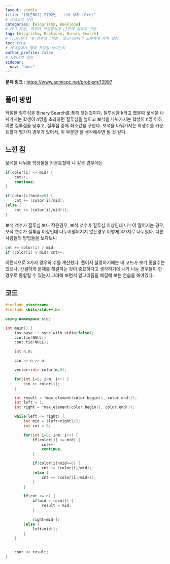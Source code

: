 ```yaml
---
layout: single
title: "[백준BOJ] 2792번 - 보석 상자 [C++]"
# 카테고리 작성
categories: [Alogrithm, Baekjoon]
# 태그 작성, 여려개 작성할시에 []안에 쉼표로 구분
tag: [Alogrithm, Backjoon, Binary Search]
# 마크다운의 '#'갯수에 [백준, 알고리즘따라 오른쪽에 목차 설정
toc: true
# 게시글에서 옆에 프로필 보이는지
author_profile: false
# 사이드바 설정
sidebar:
  nav: "docs"
---
```


**문제 링크** : <https://www.acmicpc.net/problem/13997>

## 풀이 방법

적절한 질투심을 Binary Search를 통해 찾는것이다.
질투심을 k라고 했을때
보석을 나눠가지는 학생이 n명을 초과하면 질투심을 높이고
보석을 나눠가지는 학생이 n명 이하이면 질투심을 낮추고, 질투심 중에 최소값을 구한다.
보석을 나눠가지는 학생수를 카운트할때 몇가지 경우가 있어서, 이 부분만 잘 생각해주면 될 것 같다.

## 느낀 점

보석을 나눠줄 학생들을 카운트할때 나 같은 경우에는

```c++
if(color[i] <= mid) {
	cnt++;
	continue;
}

if(color[i]%mid==0) {
	cnt += (color[i]/mid);
}else {
	cnt += (color[i]/mid+1);
}
```

보석 갯수가 질투심 보다 작은경우, 보석 갯수가 질투심 이상인데 나누어 떨어지는 경우, 보석 갯수가 질투심 이상인데 나누어떨어지지 않는경우 이렇게 3가지로 나누었다.
다른 사람들의 방법들을 보다보니

```c++
cnt += color[i] / mid;
if (color[i] % mid) cnt++;
```

이런식으로 3가지 경우의 수를 계산했다.
풀어서 설명하기에는 내 코드가 보기 좋을수는 있으나, 간결하게 문제를 해결하는 것이 중요하다고 생각하기에
내가 나눈 경우들이 한 경우로 통합될 수 있는지 고려해 보면서 알고리즘을 해결해 보는 연습을 해야겠다.

## 코드

```c++
#include <iostream>
#include <bits/stdc++.h>

using namespace std;

int main() {
	ios_base :: sync_with_stdio(false);
	cin.tie(NULL);
	cout.tie(NULL);

	int n,m;

	cin >> n >> m;

	vector<int> color(m,0);

	for(int i=0; i<m; i++) {
		cin >> color[i];
	}

	int result = *max_element(color.begin(), color.end());
	int left = 1;
	int right = *max_element(color.begin(), color.end());

	while(left <= right) {
		int mid = (left+right)/2;
		int cnt = 0;

		for(int i=0; i<m; i++) {
			if(color[i] <= mid) {
				cnt++;
				continue;
			}

			if(color[i]%mid==0) {
				cnt += (color[i]/mid);
			}else {
				cnt += (color[i]/mid+1);
			}
		}

		if(cnt <= n) {
			if(mid < result) {
				result = mid;
			}

			right=mid-1;
		}else {
			left=mid+1;
		}
	}


	cout << result;
}
```
